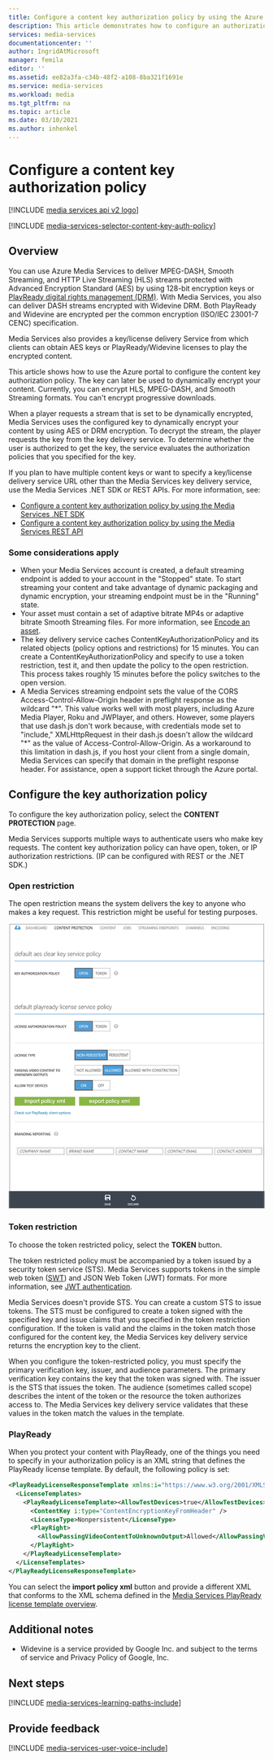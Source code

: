 ```yaml
---
title: Configure a content key authorization policy by using the Azure portal | Microsoft Docs
description: This article demonstrates how to configure an authorization policy for a content key.
services: media-services
documentationcenter: ''
author: IngridAtMicrosoft
manager: femila
editor: ''
ms.assetid: ee82a3fa-c34b-48f2-a108-8ba321f1691e
ms.service: media-services
ms.workload: media
ms.tgt_pltfrm: na
ms.topic: article
ms.date: 03/10/2021
ms.author: inhenkel
---
```

# Configure a content key authorization policy

[!INCLUDE [media services api v2 logo](./includes/v2-hr.md)]

[!INCLUDE [media-services-selector-content-key-auth-policy](../../../includes/media-services-selector-content-key-auth-policy.md)]

## Overview
 You can use Azure Media Services to deliver MPEG-DASH, Smooth Streaming, and HTTP Live Streaming (HLS) streams protected with Advanced Encryption Standard (AES) by using 128-bit encryption keys or [PlayReady digital rights management (DRM)](https://www.microsoft.com/playready/overview/). With Media Services, you also can deliver DASH streams encrypted with Widevine DRM. Both PlayReady and Widevine are encrypted per the common encryption (ISO/IEC 23001-7 CENC) specification.

Media Services also provides a key/license delivery Service from which clients can obtain AES keys or PlayReady/Widevine licenses to play the encrypted content.

This article shows how to use the Azure portal to configure the content key authorization policy. The key can later be used to dynamically encrypt your content. Currently, you can encrypt HLS, MPEG-DASH, and Smooth Streaming formats. You can't encrypt progressive downloads.

When a player requests a stream that is set to be dynamically encrypted, Media Services uses the configured key to dynamically encrypt your content by using AES or DRM encryption. To decrypt the stream, the player requests the key from the key delivery service. To determine whether the user is authorized to get the key, the service evaluates the authorization policies that you specified for the key.

If you plan to have multiple content keys or want to specify a key/license delivery service URL other than the Media Services key delivery service, use the Media Services .NET SDK or REST APIs. For more information, see:

* [Configure a content key authorization policy by using the Media Services .NET SDK](media-services-dotnet-configure-content-key-auth-policy.md)
* [Configure a content key authorization policy by using the Media Services REST API](media-services-rest-configure-content-key-auth-policy.md)

### Some considerations apply
* When your Media Services account is created, a default streaming endpoint is added to your account in the "Stopped" state. To start streaming your content and take advantage of dynamic packaging and dynamic encryption, your streaming endpoint must be in the "Running" state. 
* Your asset must contain a set of adaptive bitrate MP4s or adaptive bitrate Smooth Streaming files. For more information, see [Encode an asset](media-services-encode-asset.md).
* The key delivery service caches ContentKeyAuthorizationPolicy and its related objects (policy options and restrictions) for 15 minutes. You can create a ContentKeyAuthorizationPolicy and specify to use a token restriction, test it, and then update the policy to the open restriction. This process takes roughly 15 minutes before the policy switches to the open version.
* A Media Services streaming endpoint sets the value of the CORS Access-Control-Allow-Origin header in preflight response as the wildcard "\*". This value works well with most players, including Azure Media Player, Roku and JWPlayer, and others. However, some players that use dash.js don't work because, with credentials mode set to "include," XMLHttpRequest in their dash.js doesn't allow the wildcard "\*" as the value of Access-Control-Allow-Origin. As a workaround to this limitation in dash.js, if you host your client from a single domain, Media Services can specify that domain in the preflight response header. For assistance, open a support ticket through the Azure portal.

## Configure the key authorization policy
To configure the key authorization policy, select the **CONTENT PROTECTION** page.

Media Services supports multiple ways to authenticate users who make key requests. The content key authorization policy can have open, token, or IP authorization restrictions. (IP can be configured with REST or the .NET SDK.)

### Open restriction
The open restriction means the system delivers the key to anyone who makes a key request. This restriction might be useful for testing purposes.

![OpenPolicy][open_policy]

### Token restriction
To choose the token restricted policy, select the **TOKEN** button.

The token restricted policy must be accompanied by a token issued by a security token service (STS). Media Services supports tokens in the simple web token ([SWT](/previous-versions/azure/azure-services/gg185950(v=azure.100)#BKMK_2)) and JSON Web Token (JWT) formats. For more information, see [JWT authentication](http://www.gtrifonov.com/2015/01/03/jwt-token-authentication-in-azure-media-services-and-dynamic-encryption/).

Media Services doesn't provide STS. You can create a custom STS to issue tokens. The STS must be configured to create a token signed with the specified key and issue claims that you specified in the token restriction configuration. If the token is valid and the claims in the token match those configured for the content key, the Media Services key delivery service returns the encryption key to the client.

When you configure the token-restricted policy, you must specify the primary verification key, issuer, and audience parameters. The primary verification key contains the key that the token was signed with. The issuer is the STS that issues the token. The audience (sometimes called scope) describes the intent of the token or the resource the token authorizes access to. The Media Services key delivery service validates that these values in the token match the values in the template.

### PlayReady
When you protect your content with PlayReady, one of the things you need to specify in your authorization policy is an XML string that defines the PlayReady license template. By default, the following policy is set:

```xml
<PlayReadyLicenseResponseTemplate xmlns:i="https://www.w3.org/2001/XMLSchema-instance" xmlns="http://schemas.microsoft.com/Azure/MediaServices/KeyDelivery/PlayReadyTemplate/v1">
  <LicenseTemplates>
    <PlayReadyLicenseTemplate><AllowTestDevices>true</AllowTestDevices>
      <ContentKey i:type="ContentEncryptionKeyFromHeader" />
      <LicenseType>Nonpersistent</LicenseType>
      <PlayRight>
        <AllowPassingVideoContentToUnknownOutput>Allowed</AllowPassingVideoContentToUnknownOutput>
      </PlayRight>
    </PlayReadyLicenseTemplate>
  </LicenseTemplates>
</PlayReadyLicenseResponseTemplate>
```

You can select the **import policy xml** button and provide a different XML that conforms to the XML schema defined in the [Media Services PlayReady license template overview](media-services-playready-license-template-overview.md).

## Additional notes

* Widevine is a service provided by Google Inc. and subject to the terms of service and Privacy Policy of Google, Inc.

## Next steps
[!INCLUDE [media-services-learning-paths-include](../../../includes/media-services-learning-paths-include.md)]

## Provide feedback
[!INCLUDE [media-services-user-voice-include](../../../includes/media-services-user-voice-include.md)]

[open_policy]: ./media/media-services-portal-configure-content-key-auth-policy/media-services-protect-content-with-open-restriction.png
[token_policy]: ./media/media-services-key-authorization-policy/media-services-protect-content-with-token-restriction.png
